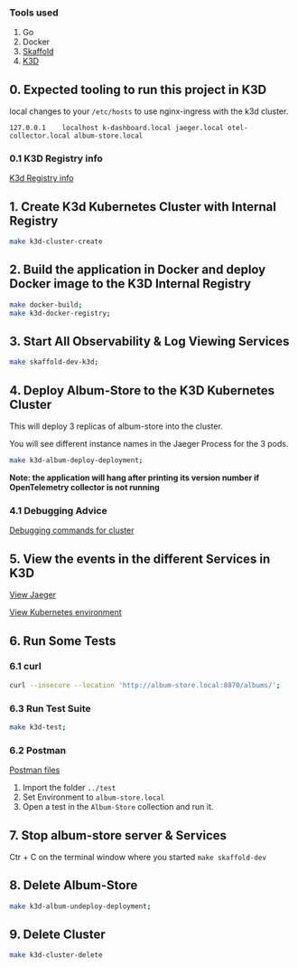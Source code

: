 ### Tools used

1. Go
2. Docker
3. [Skaffold](https://skaffold.dev/)
4. [K3D](https://k3d.io/v5.4.6/)

## 0. Expected tooling to run this project in K3D

local changes to your `/etc/hosts` to use nginx-ingress with the k3d cluster.

```127.0.0.1	localhost k-dashboard.local jaeger.local otel-collector.local album-store.local```

### 0.1 K3D Registry info

[K3d Registry info](K3D-registry.md)

## 1. Create K3d Kubernetes Cluster with Internal Registry

```bash
make k3d-cluster-create
```

## 2. Build the application in Docker and deploy Docker image to the  K3D Internal Registry

```bash
make docker-build;
make k3d-docker-registry;
```

## 3. Start All Observability & Log Viewing Services
 
```bash
make skaffold-dev-k3d;
```

## 4. Deploy Album-Store to the K3D Kubernetes Cluster

This will deploy 3 replicas of album-store into the cluster. 

You will see different instance names in the Jaeger Process for the 3 pods.

```bash
make k3d-album-deploy-deployment;
```

**Note: the application will hang after printing its version number if  OpenTelemetry collector is not running**

### 4.1 Debugging Advice  

[Debugging commands for cluster](K3D-Debugging.md)

## 5. View the events in the different Services in K3D

[View Jaeger](http://jaeger.local:8070/search?limit=20&service=album-store)

[View Kubernetes environment](http://k-dashboard:8070/)

## 6. Run Some Tests

### 6.1 curl

```bash
curl --insecure --location 'http://album-store.local:8070/albums/'; 
```

### 6.3 Run Test Suite

```bash
make k3d-test;
```

### 6.2 Postman

[Postman files](../test/postman_collection.json)

1. Import the folder `../test`
1. Set Environment to `album-store.local`
1. Open a test in the `Album-Store` collection and run it.

## 7. Stop album-store server & Services  

Ctr + C on the terminal window where you started `make skaffold-dev`

## 8. Delete Album-Store

```bash
make k3d-album-undeploy-deployment;
```

## 9. Delete Cluster

```bash
make k3d-cluster-delete
```


